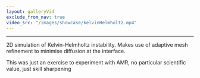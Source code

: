 ```yaml
---
layout: galleryVid
exclude_from_nav: true
video_src: "/images/showcase/kelvinHelmholtz.mp4"
---
```


--- 

2D simulation of Kelvin-Helmholtz instability. Makes use of adaptive mesh refinement to minimise diffusion at the interface.  

This was just an exercise to experiment with AMR, no particular scientific value, just skill sharpening
